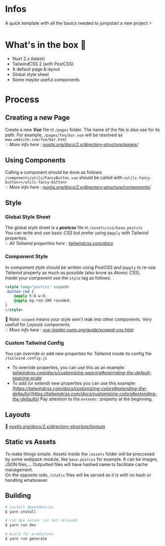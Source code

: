 # Infos

A quick template with all the basics needed to jumpstart a new project ⚡

# What's in the box 🎁

- Nuxt 2.x (latest)
- TailwindCSS 2 (with PostCSS)
- A default page & layout
- Global style sheet
- Some *maybe* useful components

# Process

## Creating a new Page
Create a new ***Vue*** file in `/pages` folder. The name of the file is also use for its path. For example, `/pages/foo/bar.vue` will be resolved as `www.website.com/foo/bar.html`
<br>
💡 *More info here : [nuxtjs.org/docs/2.x/directory-structure/pages/](https://nuxtjs.org/docs/2.x/directory-structure/pages/)*

## Using Components
Calling a component should be done as follows:
<br>
`/components/utils/FancyButton.vue` should be called with `<utils-fancy-button></utils-fancy-button>`
<br>
💡 *More info here : [nuxtjs.org/docs/2.x/directory-structure/components/](https://nuxtjs.org/docs/2.x/directory-structure/components/)*

## Style
### Global Style Sheet
The global style sheet is a ***postcss*** file in `/assets/css/base.postcss`
<br>
You can write and use basic *CSS* but prefer using `@apply` with *Tailwind* properties.
<br>
💡 *All Tailwind properties here : [tailwindcss.com/docs](https://tailwindcss.com/docs)*

### Component Style
In-component style should be written using PostCSS and `@apply` to re-use *Tailwind* property as much as possible (also know as *Atomic CSS*).
<br>
Inside your component use the `style` tag as follows:
``` html
<style lang="postcss" scoped>
.button-red {
    @apply h-8 w-8;
    @apply bg-red-200 rounded;
}
</style>
```
📝 Note: `scoped` means your style won't leak into other components. Very usefull for *Layouts* components.
<br>
💡 *More info here : [vue-loader.vuejs.org/guide/scoped-css.html](https://vue-loader.vuejs.org/guide/scoped-css.html)*

### Custom Tailwind Config
You can override or add new properties for *Tailwind* inside its config file `/tailwind.config.js`
- To override properties, you can use this as an example: *[tailwindcss.com/docs/customizing-spacing#overriding-the-default-spacing-scale](https://tailwindcss.com/docs/customizing-spacing#overriding-the-default-spacing-scale)*
- To add (or extend) new properties you can use this example: *[https://tailwindcss.com/docs/customizing-colors#extending-the-defaults](https://tailwindcss.com/docs/customizing-colors#extending-the-defaults)* Pay attention to the `extends:` property at the beginning.

## Layouts
💨 *[nuxtjs.org/docs/2.x/directory-structure/layouts](https://nuxtjs.org/docs/2.x/directory-structure/layouts)*

## Static vs Assets
To make things simple. Assets inside the `/assets` folder will be proccesed by some webpack module, like `base.postcss` for example. It can be images, JSON files,... Outputted files will have hashed name to facilitate cache management.
<br>
On the opposite side, `/static` files will be served *as it is* with no hash or handling whatsoever.

## Building
```bash
# install dependencies
$ yarn install

# run dev server (w/ hot reloead)
$ yarn run dev

# build for production
$ yarn run generate
```